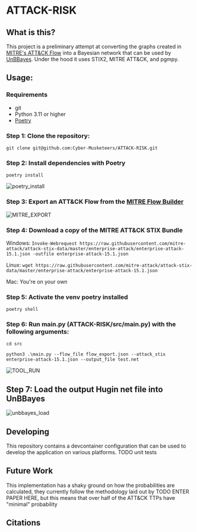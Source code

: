 # ATTACK-RISK
## What is this?

This project is a preliminary attempt at converting the graphs created in [MITRE's ATT&CK Flow](https://mitre-engenuity.org/cybersecurity/center-for-threat-informed-defense/our-work/attack-flow/) into a Bayesian network that can be used by [UnBBayes](https://unbbayes.sourceforge.net/). Under the hood it uses STIX2, MITRE ATT&CK, and pgmpy.

## Usage:
### Requirements
- git
- Python 3.11 or higher
- [Poetry](https://python-poetry.org/)


### Step 1: Clone the repository:

`git clone git@github.com:Cyber-Musketeers/ATTACK-RISK.git`


### Step 2: Install dependencies with Poetry

`poetry install`

![poetry_install](https://github.com/user-attachments/assets/b9fffefd-1ba7-4509-8d87-cc0ae9a8daf6)

### Step 3: Export an ATT&CK Flow from the [MITRE Flow Builder](https://center-for-threat-informed-defense.github.io/attack-flow/ui/)

![MITRE_EXPORT](https://github.com/user-attachments/assets/fd8c8405-5f5c-4e46-8aee-bb8c9cd4020d)

### Step 4: Download a copy of the MITRE ATT&CK STIX Bundle

Windows: `Invoke-Webrequest https://raw.githubusercontent.com/mitre-attack/attack-stix-data/master/enterprise-attack/enterprise-attack-15.1.json -outfile enterprise-attack-15.1.json`

Linux: `wget https://raw.githubusercontent.com/mitre-attack/attack-stix-data/master/enterprise-attack/enterprise-attack-15.1.json`

Mac: You're on your own

### Step 5: Activate the venv poetry installed

`poetry shell`

### Step 6: Run main.py (ATTACK-RISK/src/main.py) with the following arguments:

`cd src`

`python3 .\main.py --flow_file flow_export.json --attack_stix enterprise-attack-15.1.json --output_file test.net`

![TOOL_RUN](https://github.com/user-attachments/assets/3bdcbff7-6a56-41e7-89e8-21224d6f9840)


## Step 7: Load the output Hugin net file into UnBBayes

![unbbayes_load](https://github.com/user-attachments/assets/50263070-c4c7-4984-848a-f68321222b7c)

## Developing

This repository contains a devcontainer configuration that can be used to develop the application on various platforms. TODO unit tests

## Future Work

This implementation has a shaky ground on how the probabilities are calculated, they currently follow the methodology laid out by TODO ENTER PAPER HERE, but this means that over half of the ATT&CK TTPs have "minimal" probability

## Citations

